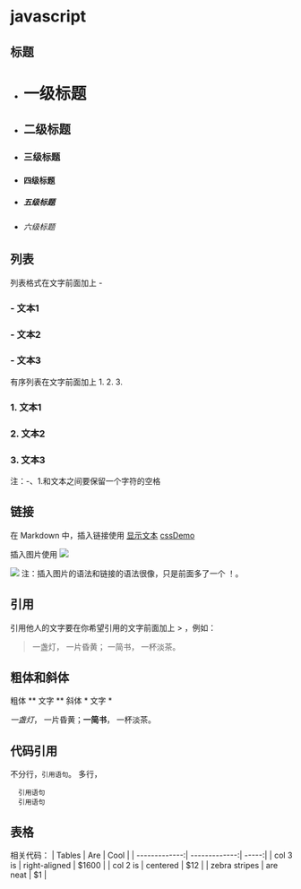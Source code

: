 # javascript
## 标题
- # 一级标题
- ## 二级标题
- ### 三级标题
- #### 四级标题
- ##### 五级标题
- ###### 六级标题 

## 列表
列表格式在文字前面加上 - 

### - 文本1
### - 文本2
### - 文本3
有序列表在文字前面加上 1. 2. 3. 

### 1. 文本1
### 2. 文本2
### 3. 文本3
注：-、1.和文本之间要保留一个字符的空格

## 链接
在 Markdown 中，插入链接使用 [显示文本](链接地址) 
[cssDemo](https://galabug.github.io/javascript/cssDemo/css.html)

插入图片使用 ![](图片链接地址) 

![](http://imag.jpg)
注：插入图片的语法和链接的语法很像，只是前面多了一个 ！。

## 引用
引用他人的文字要在你希望引用的文字前面加上 > ，例如：

> 一盏灯， 一片昏黄； 一简书， 一杯淡茶。

## 粗体和斜体
粗体 ** 文字 **
斜体 * 文字 *

 *一盏灯*， 一片昏黄；**一简书**， 一杯淡茶。

## 代码引用
不分行，` 引用语句 `。
多行，
```
  引用语句 
  引用语句  
  ```

## 表格
相关代码：
| Tables        | Are           | Cool  |
| -------------:| -------------:| -----:|
| col 3 is      | right-aligned | $1600 |
| col 2 is      | centered      |   $12 |
| zebra stripes | are neat      |    $1 |




